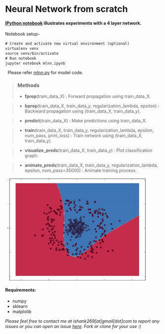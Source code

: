 Neural Network from scratch
===================

#### [IPython notebook](mlnn.ipynb) illustrates experiments with a 4 layer network. 
Notebook setup-
```
# Create and activate new virtual environment (optional)
virtualenv venv
source venv/bin/activate
# Run notebook
jupyter notebook mlnn.ipynb
```  
&nbsp;
Please refer [mlnn.py](mlnn.py) for model code. 
> ### **Methods**
>* **fprop**(train_data_X) : Forward propagation using train_data_X.

>* **bprop**(train_data_X, train_data_y, regularization_lambda, epsilon) : Backward propagation using (train_data_X, train_data_y).

> * **predict**(train_data_X) : Make predictions using train_data_X.

> * **train**(train_data_X, train_data_y, regularization_lambda, epsilon, num_pass, print_loss) : Train network using  (train_data_X, train_data_y).

> * **visualize_preds**(train_data_X, train_data_y) : Plot classification graph.

> * **animate_preds**(train_data_X, train_data_y, regularization_lambda, epsilon, num_pass=35000) : Animate training process.  
 
 &nbsp;
![nn_animate](nn_train.gif)

#### Requirements:
* numpy
* sklearn
* matplolib 


*Please feel free to contact me at ishank269[at]gmail[dot]com to report any issues or you can open an issue [here](https://github.com/ishank26/nn_from_scratch/issues). Fork or clone for your use :)*
